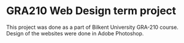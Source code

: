 # GRA210 Web Design term project
  This project was done as a part of Bilkent University GRA-210 course. Design of the websites were done in Adobe Photoshop.
 
